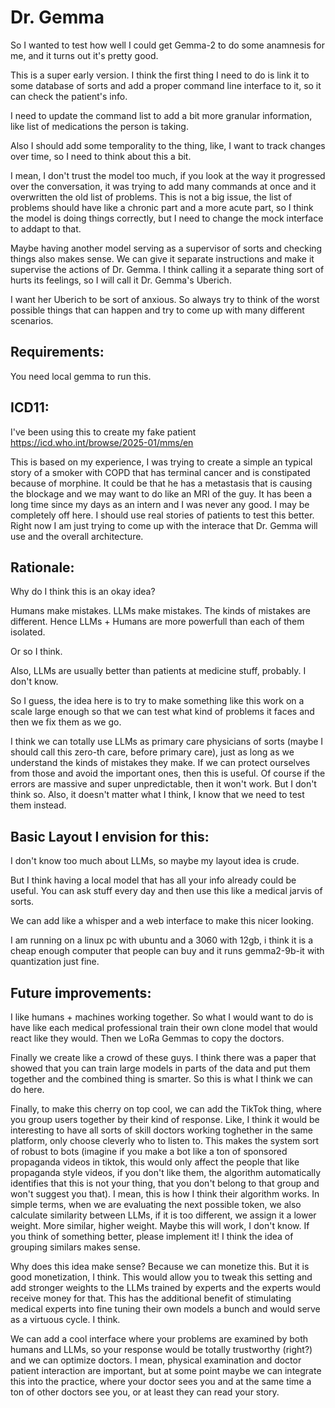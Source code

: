 # Dr. Gemma


So I wanted to test how well I could get Gemma-2 to do some anamnesis for me, and it turns out it's pretty good. 

This is a super early version. I think the first thing I need to do is link it to some database of sorts and add a proper command line interface to it, so it can check the patient's info.

I need to update the command list to add a bit more granular information, like list of medications the person is taking. 

Also I should add some temporality to the thing, like, I want to track changes over time, so I need to think about this a bit.

I mean, I don't trust the model too much, if you look at the way it progressed over the conversation, it was trying to add many commands at once and it overwritten the old list of problems. This is not a big issue, the list of problems should have like a chronic part and a more acute part, so I think the model is doing things correctly, but I need to change the mock interface to addapt to that. 

Maybe having another model serving as a supervisor of sorts and checking things also makes sense. We can give it separate instructions and make it supervise the actions of Dr. Gemma. I think calling it a separate thing sort of hurts its feelings, so I will call it Dr. Gemma's Uberich. 

I want her Uberich to be sort of anxious. So always try to think of the worst possible things that can happen and try to come up with many different scenarios.

## Requirements:

You need local gemma to run this.

## ICD11:

I've been using this to create my fake patient https://icd.who.int/browse/2025-01/mms/en

This is based on my experience, I was trying to create a simple an typical story of a smoker with COPD that has terminal cancer and is constipated because of morphine. It could be that he has a metastasis that is causing the blockage and we may want to do like an MRI of the guy. It has been a long time since my days as an intern and I was never any good. I may be completely off here. I should use real stories of patients to test this better. Right now I am just trying to come up with the interace that Dr. Gemma will use and the overall architecture. 

## Rationale:

Why do I think this is an okay idea? 

Humans make mistakes. LLMs make mistakes. The kinds of mistakes are different. Hence LLMs + Humans are more powerfull than each of them isolated. 

Or so I think. 

Also, LLMs are usually better than patients at medicine stuff, probably. I don't know. 

So I guess, the idea here is to try to make something like this work on a scale large enough so that we can test what kind of problems it faces and then we fix them as we go. 

I think we can totally use LLMs as primary care physicians of sorts (maybe I should call this zero-th care, before primary care), just as long as we understand the kinds of mistakes they make. If we can protect ourselves from those and avoid the important ones, then this is useful. Of course if the errors are massive and super unpredictable, then it won't work. But I don't think so. Also, it doesn't matter what I think, I know that we need to test them instead. 

## Basic Layout I envision for this:

I don't know too much about LLMs, so maybe my layout idea is crude. 

But I think having a local model that has all your info already could be useful. You can ask stuff every day and then use this like a medical jarvis of sorts. 

We can add like a whisper and a web interface to make this nicer looking. 

I am running on a linux pc with ubuntu and a 3060 with 12gb, i think it is a cheap enough computer that people can buy and it runs gemma2-9b-it with quantization just fine. 

## Future improvements:

I like humans + machines working together. So what I would want to do is have like each medical professional train their own clone model that would react like they would. Then we LoRa Gemmas to copy the doctors. 

Finally we create like a crowd of these guys. I think there was a paper that showed that you can train large models in parts of the data and put them together and the combined thing is smarter. So this is what I think we can do here. 

Finally, to make this cherry on top cool, we can add the TikTok thing, where you group users together by their kind of response. Like, I think it would be interesting to have all sorts of skill doctors working toghether in the same platform, only choose cleverly who to listen to. This makes the system sort of robust to bots (imagine if you make a bot like a ton of sponsored propaganda videos in tiktok, this would only affect the people that like propaganda style videos, if you don't like them, the algorithm automatically identifies that this is not your thing, that you don't belong to that group and won't suggest you that). I mean, this is how I think their algorithm works. In simple terms, when we are evaluating the next possible token, we also calculate similarity between LLMs, if it is too different, we assign it a lower weight. More similar, higher weight. Maybe this will work, I don't know. If you think of something better, please implement it! I think the idea of grouping similars makes sense. 

Why does this idea make sense? Because we can monetize this. But it is good monetization, I think. This would allow you to tweak this setting and add stronger weights to the LLMs trained by experts and the experts would receive money for that. This has the additional benefit of stimulating medical experts into fine tuning their own models a bunch and would serve as a virtuous cycle. I think. 

We can add a cool interface where your problems are examined by both humans and LLMs, so your response would be totally trustworthy (right?) and we can optimize doctors. I mean, physical examination and doctor patient interaction are important, but at some point maybe we can integrate this into the practice, where your doctor sees you and at the same time a ton of other doctors see you, or at least they can read your story. 

